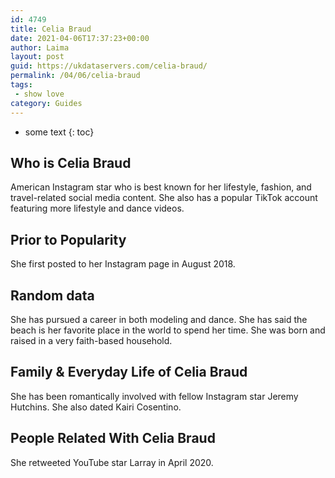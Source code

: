 ```yaml
---
id: 4749
title: Celia Braud
date: 2021-04-06T17:37:23+00:00
author: Laima
layout: post
guid: https://ukdataservers.com/celia-braud/
permalink: /04/06/celia-braud
tags:
 - show love
category: Guides
---
```


* some text
{: toc}


## Who is Celia Braud
                  
                  
                  
American Instagram star who is best known for her lifestyle, fashion, and travel-related social media content. She also has a popular TikTok account featuring more lifestyle and dance videos.
                  
              
            
              
            
                
                
                
## Prior to Popularity
                  
                  
                  
She first posted to her Instagram page in August 2018.
                  
              
            
              
            
                
                
                
## Random data
                  
                  
                  
She has pursued a career in both modeling and dance. She has said the beach is her favorite place in the world to spend her time. She was born and raised in a very faith-based household.
                  
              
            
              
            
                
                
                
## Family & Everyday Life of Celia Braud
                  
                  
                  
She has been romantically involved with fellow Instagram star Jeremy Hutchins. She also dated Kairi Cosentino. 
                  
              
            
              
            
                
                
                
## People Related With Celia Braud
                  
                  
                  
She retweeted YouTube star Larray in April 2020.
                  
              
            
              
            
                
              
            
              
              
            
            
              
            
          
          
          